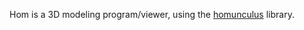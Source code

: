 Hom is a 3D modeling program/viewer, using the [homunculus] library.


[homunculus]: https://docs.rs/homunculus
